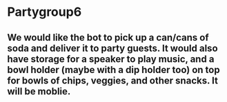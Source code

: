 # Partygroup6

## We would like the bot to pick up a can/cans of soda and deliver it to party guests. It would also have storage for a speaker to play music, and a bowl holder (maybe with a dip holder too) on top for bowls of chips, veggies, and other snacks. It will be moblie. 
